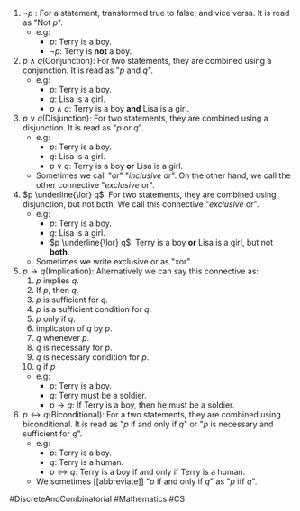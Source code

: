 1. $\neg p$ : For a statement, transformed true to false, and vice versa. It is read as "Not $p$".
	- e.g: 
		- $p$: Terry is a boy. 
		- $\neg p$: Terry is **not** a boy.
2. $p \land q$(Conjunction): For two statements, they are combined using a conjunction. It is read as "$p$ and $q$".
	- e.g:
		- $p$: Terry is a boy.  
		- $q$: Lisa is a girl. 
		- $p \land q$: Terry is a boy **and** Lisa is a girl.
3. $p \lor q$(Disjunction): For two statements, they are combined using a disjunction. It is read as "$p$ or $q$".
	- e.g:
		- $p$: Terry is a boy.
		- $q$: Lisa is a girl.
		- $p \lor q$: Terry is a boy **or** Lisa is a girl.
	- Sometimes we call "or" "*inclusive* or". On the other hand, we call the other connective "*exclusive* or".
4. $p \underline{\lor} q$: For two statements, they are combined using disjunction, but not both. We call this connective "*exclusive* or".
	- e.g:
		- $p$: Terry is a boy.
		- $q$: Lisa is a girl.
		- $p \underline{\lor} q$: Terry is a boy **or** Lisa is a girl, but not **both**.
	- Sometimes we write exclusive or as "xor".
5. $p \rightarrow q$(Implication):  Alternatively we can say this connective as:
	1) $p$ implies $q$.
	2) If $p$, then $q$.
	3) $p$ is sufficient for $q$.
	4) $p$ is a sufficient condition for $q$.
	5) $p$ only if $q$.
	6) implicaton of $q$ by $p$.
	7) $q$ whenever $p$.
	8) $q$ is necessary for $p$.
	9) $q$ is necessary condition for $p$.
	10) $q$ if $p$
	- e.g: 
		- $p$: Terry is a boy.
		- $q$: Terry must be a soldier.
		- $p \rightarrow q$: If Terry is a boy, then he must be a soldier.
6. $p \leftrightarrow q$(Biconditional): For a two statements, they are combined using biconditional. It is read as "$p$ if and only if $q$" or "$p$ is necessary and sufficient for $q$".
	- e.g: 
		- $p$: Terry is a boy.
		- $q$: Terry is a human.
		- $p \leftrightarrow q$: Terry is a boy if and only if Terry is a human.
	- We sometimes [[abbreviate]] "$p$ if and only if $q$" as "$p$ iff $q$".

#DiscreteAndCombinatorial #Mathematics #CS 